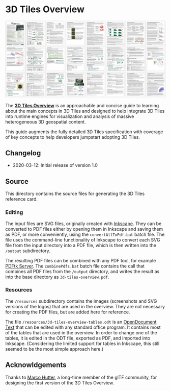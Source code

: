 # 3D Tiles Overview

[![](../figures/3d-tiles-overview-single-layout-8x3.jpg)](../3d-tiles-overview.pdf)

The [**3D Tiles Overview**](../3d-tiles-overview.pdf) is an approachable and concise guide to learning about the main concepts in 3D Tiles and designed to help integrate 3D Tiles into runtime engines for visualization and analysis of massive heterogeneous 3D geospatial content.

This guide augments the fully detailed 3D Tiles specification with coverage of key concepts to help developers jumpstart adopting 3D Tiles.

## Changelog

* 2020-03-12: Initial release of version 1.0

## Source

This directory contains the source files for generating the 3D Tiles reference card.

### Editing

The input files are SVG files, originally created with [Inkscape](https://inkscape.org/). They can be converted to PDF files either by opening them in Inkscape and saving them as PDF, or more conveniently, using the `convertAllToPdf.bat` batch file. The file uses the command-line functionality of Inkscape to convert each SVG file from the input directory into a PDF file, which is then written into the `/output` subdirectory.

The resulting PDF files can be combined with any PDF tool, for example [PDFtk Server](https://www.pdflabs.com/tools/pdftk-server/). The `combinePdfs.bat` batch file contains the call that combines all PDF files from the `/output` directory, and writes the result as into the base directory as `3d-tiles-overview.pdf`.

### Resources

The `/resources` subdirectory contains the images (screenshots and SVG versions of the logos) that are used in the overview. They are not necessary for creating the PDF files, but are added here for reference.

The file `/resources/3d-tiles-overview-tables.odt` is an [OpenDocument Text](https://en.wikipedia.org/wiki/OpenDocument) that can be edited with any standard office program. It contains most of the tables that are used in the overview. In order to change one of the tables, it is edited in the ODT file, exported as PDF, and imported into Inkscape. (Considering the limited support for tables in Inkscape, this still seemed to be the most simple approach here.)

## Acknowldgements

Thanks to [Marco Hutter](https://github.com/javagl), a long-time member of the glTF community, for designing the first version of the 3D Tiles Overview.
